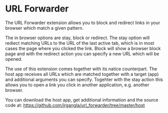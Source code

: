 # URL Forwarder

The URL Forwarder extension allows you to block and redirect links in your browser which match a given pattern.

The in browser options are stay, block or redirect. The stay option will rediect matching URLs to the URL of the last active tab, which is in most cases the page where you clicked the link. Block will show a browser block page and with the redirect action you can specify a new URL which will be opened.

The use of this extension comes together with its natice counterpart. The host app receives all URLs which are matched together with a target (app) and additional arguments you can specify. Togehter with the stay action this allows you to open a link you click in another application, e.g. another browser.

You can download the host app, get additional information and the source code at: https://github.com/irgangla/url_forwarder/tree/master/host